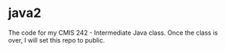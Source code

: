 java2
=====

The code for my CMIS 242 - Intermediate Java class.  Once the class is over, I will set this repo to public.
